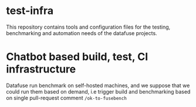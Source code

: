 # test-infra
This repository contains tools and configuration files for the testing, benchmarking and automation needs of the datafuse projects.

# Chatbot based build, test, CI infrastructure
Datafuse run benchmark on self-hosted machines, and we suppose that we could run them based on demand, i.e trigger build and benchmarking based on single pull-request comment `/ok-to-fusebench`